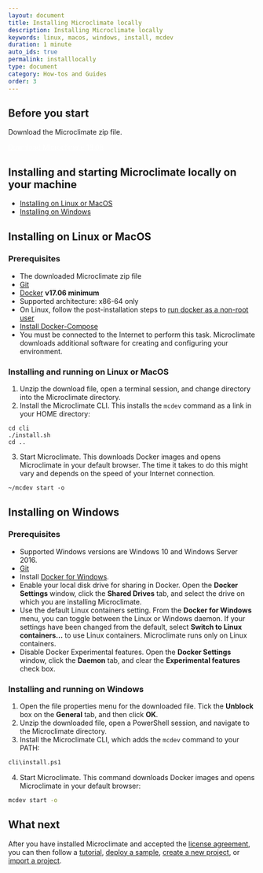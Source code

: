 ```yaml
---
layout: document
title: Installing Microclimate locally
description: Installing Microclimate locally
keywords: linux, macos, windows, install, mcdev
duration: 1 minute
auto_ids: true
permalink: installlocally
type: document
category: How-tos and Guides
order: 3
---
```


## Before you start
Download the Microclimate zip file.

<a href="./download/microclimate-18.08.zip" class="download-link trackdownload" id="zipDownload" style="color: white;">Download Microclimate 18.08</a>

## Installing and starting Microclimate locally on your machine

* [Installing on Linux or MacOS](#installing-on-linux-or-macos)
* [Installing on Windows](#installing-on-windows)

## Installing on Linux or MacOS

### Prerequisites
* The downloaded Microclimate zip file
* [Git](https://git-scm.com/)
* [Docker](https://www.docker.com/get-docker) **v17.06 minimum**
* Supported architecture: x86-64 only
* On Linux, follow the post-installation steps to [run docker as a non-root user](https://docs.docker.com/engine/installation/linux/linux-postinstall/)
* [Install Docker-Compose](https://docs.docker.com/compose/install/)
* You must be connected to the Internet to perform this task. Microclimate downloads additional software for creating and configuring your environment.

### Installing and running on Linux or MacOS
1. Unzip the download file, open a terminal session, and change directory into the Microclimate directory.
2. Install the Microclimate CLI. This installs the `mcdev` command as a link in your HOME directory:
```
cd cli
./install.sh
cd ..
```
3. Start Microclimate. This downloads Docker images and opens Microclimate in your default browser. The time it takes to do this might vary and depends on the speed of your Internet connection.
```
~/mcdev start -o
```

## Installing on Windows

### Prerequisites
* Supported Windows versions are Windows 10 and Windows Server 2016.
* [Git](https://git-scm.com/) 
* Install [Docker for Windows](https://www.docker.com/docker-windows).
* Enable your local disk drive for sharing in Docker. Open the **Docker Settings** window, click the **Shared Drives** tab, and select the drive on which you are installing Microclimate.
* Use the default Linux containers setting. From the **Docker for Windows** menu, you can toggle between the Linux or Windows daemon. If your settings have been changed from the default, select **Switch to Linux containers...** to use Linux containers. Microclimate runs only on Linux containers.
* Disable Docker Experimental features. Open the **Docker Settings** window, click the **Daemon** tab, and clear the **Experimental features** check box.

### Installing and running on Windows
1. Open the file properties menu for the downloaded file. Tick the **Unblock** box on the **General** tab, and then click **OK**.
2. Unzip the downloaded file, open a PowerShell session, and navigate to the Microclimate directory.
3. Install the Microclimate CLI, which adds the `mcdev` command to your PATH:
```bash
cli\install.ps1
```
4. Start Microclimate. This command downloads Docker images and opens Microclimate in your default browser:
```bash
mcdev start -o
```

## What next
After you have installed Microclimate and accepted the [license agreement](./license), you can then follow a [tutorial](./tutorials-and-samples), [deploy a sample](./tutorials-and-samples), [create a new project](./creatingaproject), or [import a project](./importingaproject).
